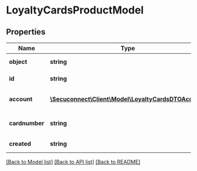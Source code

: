 # LoyaltyCardsProductModel

## Properties
Name | Type | Description | Notes
------------ | ------------- | ------------- | -------------
**object** | **string** | Object of loyalty card | [optional] 
**id** | **string** | Id of loyalty card | [optional] 
**account** | [**\Secuconnect\Client\Model\LoyaltyCardsDTOAccount**](LoyaltyCardsDTOAccount.md) | Loyalty card account | [optional] 
**cardnumber** | **string** | Loyalty card number | [optional] 
**created** | **string** | Creation date | [optional] 

[[Back to Model list]](../README.md#documentation-for-models) [[Back to API list]](../README.md#documentation-for-api-endpoints) [[Back to README]](../README.md)


